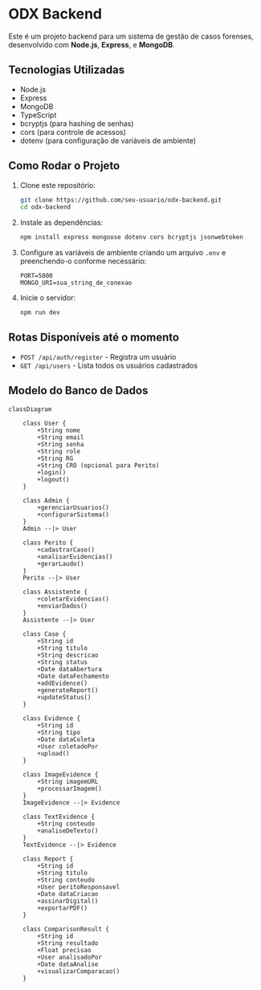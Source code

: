 # ODX Backend

Este é um projeto backend para um sistema de gestão de casos forenses, desenvolvido com **Node.js**, **Express**, e **MongoDB**.

## Tecnologias Utilizadas
- Node.js
- Express
- MongoDB
- TypeScript
- bcryptjs (para hashing de senhas)
- cors (para controle de acessos)
- dotenv (para configuração de variáveis de ambiente)

## Como Rodar o Projeto

1. Clone este repositório:
   ```sh
   git clone https://github.com/seu-usuario/odx-backend.git
   cd odx-backend
   ```

2. Instale as dependências:
   ```sh
   npm install express mongoose dotenv cors bcryptjs jsonwebtoken
   ```

3. Configure as variáveis de ambiente criando um arquivo `.env` e preenchendo-o conforme necessário:
   ```env
   PORT=5000
   MONGO_URI=sua_string_de_conexao
   ```

4. Inicie o servidor:
   ```sh
   npm run dev
   ```

## Rotas Disponíveis até o momento

- `POST /api/auth/register` - Registra um usuário
- `GET /api/users` - Lista todos os usuários cadastrados

## Modelo do Banco de Dados

```mermaid
classDiagram

    class User {
        +String nome
        +String email
        +String senha
        +String role
        +String RG
        +String CRO (opcional para Perito)
        +login()
        +logout()
    }

    class Admin {
        +gerenciarUsuarios()
        +configurarSistema()
    }
    Admin --|> User

    class Perito {
        +cadastrarCaso()
        +analisarEvidencias()
        +gerarLaudo()
    }
    Perito --|> User

    class Assistente {
        +coletarEvidencias()
        +enviarDados()
    }
    Assistente --|> User

    class Case {
        +String id
        +String titulo
        +String descricao
        +String status
        +Date dataAbertura
        +Date dataFechamento
        +addEvidence()
        +generateReport()
        +updateStatus()
    }

    class Evidence {
        +String id
        +String tipo
        +Date dataColeta
        +User coletadoPor
        +upload()
    }

    class ImageEvidence {
        +String imagemURL
        +processarImagem()
    }
    ImageEvidence --|> Evidence

    class TextEvidence {
        +String conteudo
        +analiseDeTexto()
    }
    TextEvidence --|> Evidence

    class Report {
        +String id
        +String titulo
        +String conteudo
        +User peritoResponsavel
        +Date dataCriacao
        +assinarDigital()
        +exportarPDF()
    }

    class ComparisonResult {
        +String id
        +String resultado
        +Float precisao
        +User analisadoPor
        +Date dataAnalise
        +visualizarComparacao()
    }
```
